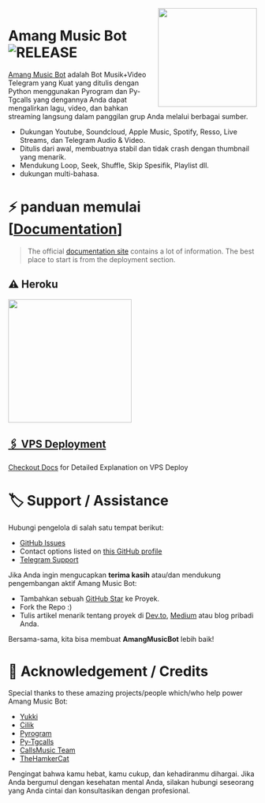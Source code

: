 <img src="https://te.legra.ph/file/15a711b06565578a5eef5.jpg" align="right" width="200" height="200"/>

# Amang Music Bot <img src="https://img.shields.io/github/v/release/amangtele/AmangMusic?color=black&logo=github&logoColor=black&style=social" alt="RELEASE">

[Amang Music Bot](https://github.com/amangtele/AmangMusic) adalah Bot Musik+Video Telegram yang Kuat yang ditulis dengan Python menggunakan Pyrogram dan Py-Tgcalls yang dengannya Anda dapat mengalirkan lagu, video, dan bahkan streaming langsung dalam panggilan grup Anda melalui berbagai sumber.

* Dukungan Youtube, Soundcloud, Apple Music, Spotify, Resso, Live Streams, dan Telegram Audio & Video.
* Ditulis dari awal, membuatnya stabil dan tidak crash dengan thumbnail yang menarik.
* Mendukung Loop, Seek, Shuffle, Skip Spesifik, Playlist dll.
* dukungan multi-bahasa.


# ⚡️ panduan memulai [[Documentation](https://notreallyshikhar.gitbook.io/yukkimusicbot/)]

> The official [documentation site](https://notreallyshikhar.gitbook.io/yukkimusicbot/) contains a lot of information. The best place to start is from the deployment section.

## ⚠️ Heroku

<p align="left">
<a href="https://dashboard.heroku.com/new?template=https://github.com/amangtele/AmangMusic.git"><img src="https://img.shields.io/badge/Deploy%20To%20Heroku-blueviolet?style=for-the-badge&logo=heroku" width="250""/</a>

## 🖇 VPS Deployment

Checkout [Docs](https://notreallyshikhar.gitbook.io/yukkimusicbot/deployment/local-hosting-or-vps) for Detailed Explanation on VPS Deploy


# 🏷 Support / Assistance

Hubungi pengelola di salah satu tempat berikut:

- [GitHub Issues](https://github.com/amangtele/AmangMusic/issues/new?assignees=&labels=question&template=SUPPORT_QUESTION.md&title=support%3A+)
- Contact options listed on [this GitHub profile](https://github.com/amangtele)
- [Telegram Support](https://t.me/amangsupportgrup)

Jika Anda ingin mengucapkan **terima kasih** atau/dan mendukung pengembangan aktif Amang Music Bot:

- Tambahkan sebuah [GitHub Star](https://github.com/amangtele/AmangMusic) ke Proyek.
- Fork the Repo :)
- Tulis artikel menarik tentang proyek di [Dev.to](https://dev.to/), [Medium](https://medium.com/) atau blog pribadi Anda.

Bersama-sama, kita bisa membuat **AmangMusicBot** lebih baik!
# 📑 Acknowledgement / Credits

Special thanks to these amazing projects/people which/who help power Amang Music Bot:
- [Yukki](https://github.com/TeamYukki/YukkiMusicBot)
- [Cilik](https://github.com/grey423/CilikMusic)
- [Pyrogram](https://github.com/pyrogram/pyrogram)
- [Py-Tgcalls](https://github.com/pytgcalls/pytgcalls)
- [CallsMusic Team](https://github.com/Callsmusic)
- [TheHamkerCat](https://github.com/TheHamkerCat)


Pengingat bahwa kamu hebat, kamu cukup, dan kehadiranmu dihargai. Jika Anda bergumul dengan kesehatan mental Anda, silakan hubungi seseorang yang Anda cintai dan konsultasikan dengan profesional.
